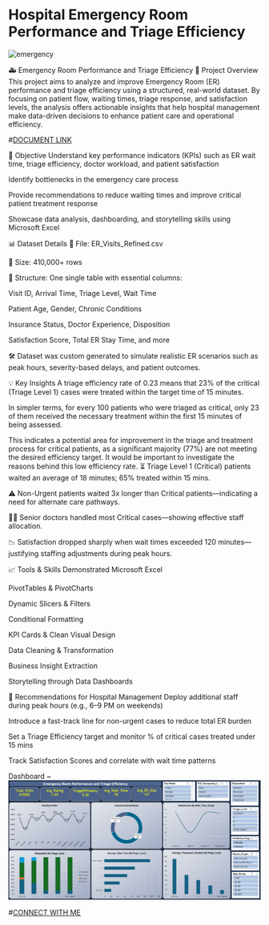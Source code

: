 # Hospital Emergency Room Performance and Triage Efficiency
![emergency](https://github.com/yaswanth3488/ERP-TE/blob/main/Hospital%20Emergency.jpg)

🚑 Emergency Room Performance and Triage Efficiency
📌 Project Overview
This project aims to analyze and improve Emergency Room (ER) performance and triage efficiency using a structured, real-world dataset. By focusing on patient flow, waiting times, triage response, and satisfaction levels, the analysis offers actionable insights that help hospital management make data-driven decisions to enhance patient care and operational efficiency.

#[DOCUMENT LINK](https://github.com/yaswanth3488/ERP-TE/blob/main/CHECK%20OUT%20PDF-Emergency-Room.pdf)

🎯 Objective
Understand key performance indicators (KPIs) such as ER wait time, triage efficiency, doctor workload, and patient satisfaction

Identify bottlenecks in the emergency care process

Provide recommendations to reduce waiting times and improve critical patient treatment response

Showcase data analysis, dashboarding, and storytelling skills using Microsoft Excel

📊 Dataset Details
📁 File: ER_Visits_Refined.csv

📌 Size: 410,000+ rows

🧩 Structure: One single table with essential columns:

Visit ID, Arrival Time, Triage Level, Wait Time

Patient Age, Gender, Chronic Conditions

Insurance Status, Doctor Experience, Disposition

Satisfaction Score, Total ER Stay Time, and more

🛠️ Dataset was custom generated to simulate realistic ER scenarios such as peak hours, severity-based delays, and patient outcomes.

💡 Key Insights
A triage efficiency rate of 0.23 means that 23% of the critical (Triage Level 1) cases were treated within the target time of 15 minutes.

In simpler terms, for every 100 patients who were triaged as critical, only 23 of them received the necessary treatment within the first 15 minutes of being assessed.

This indicates a potential area for improvement in the triage and treatment process for critical patients, as a significant majority (77%) are not meeting the desired efficiency target. It would be important to investigate the reasons behind this low efficiency rate.
⏳ Triage Level 1 (Critical) patients waited an average of 18 minutes; 65% treated within 15 mins.

⚠️ Non-Urgent patients waited 3x longer than Critical patients—indicating a need for alternate care pathways.

👨‍⚕️ Senior doctors handled most Critical cases—showing effective staff allocation.

📉 Satisfaction dropped sharply when wait times exceeded 120 minutes—justifying staffing adjustments during peak hours.

📈 Tools & Skills Demonstrated
Microsoft Excel

PivotTables & PivotCharts

Dynamic Slicers & Filters

Conditional Formatting

KPI Cards & Clean Visual Design

Data Cleaning & Transformation

Business Insight Extraction

Storytelling through Data Dashboards

🧠 Recommendations for Hospital Management
Deploy additional staff during peak hours (e.g., 6–9 PM on weekends)

Introduce a fast-track line for non-urgent cases to reduce total ER burden

Set a Triage Efficiency target and monitor % of critical cases treated under 15 mins

Track Satisfaction Scores and correlate with wait time patterns




Dashboard ~
![image](https://github.com/yaswanth3488/ERP-TE/blob/main/Screenshot%202025-04-14%20102705.png)




#[CONNECT WITH ME](https://www.linkedin.com/in/yaswanth3488/)
